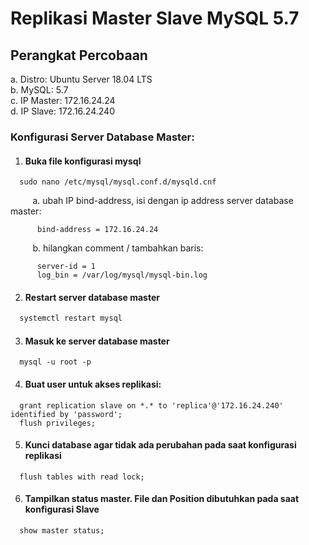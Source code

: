 # Replikasi Master Slave MySQL 5.7

## Perangkat Percobaan
a. Distro: Ubuntu Server 18.04 LTS <br />
b. MySQL: 5.7 <br />
c. IP Master: 172.16.24.24 <br />
d. IP Slave: 172.16.24.240 

### Konfigurasi Server Database Master:
1. #### Buka file konfigurasi mysql
```nano
  sudo nano /etc/mysql/mysql.conf.d/mysqld.cnf
```
&nbsp;&nbsp;&nbsp;&nbsp;&nbsp;&nbsp;&nbsp;&nbsp; a. ubah IP bind-address, isi dengan ip address server database master:
```nano
      bind-address = 172.16.24.24
```
&nbsp;&nbsp;&nbsp;&nbsp;&nbsp;&nbsp;&nbsp;&nbsp; b. hilangkan comment / tambahkan baris:
```vim
      server-id = 1
      log_bin = /var/log/mysql/mysql-bin.log
```

2. #### Restart server database master
```sh
  systemctl restart mysql
```

3. #### Masuk ke server database master
```mysql
  mysql -u root -p
```

4. #### Buat user untuk akses replikasi:
```mysql
  grant replication slave on *.* to 'replica'@'172.16.24.240' identified by 'password';
  flush privileges;
```

5. #### Kunci database agar tidak ada perubahan pada saat konfigurasi replikasi
```mysql
  flush tables with read lock;
```

6. #### Tampilkan status master. File dan Position dibutuhkan pada saat konfigurasi Slave
```mysql
  show master status;
```



